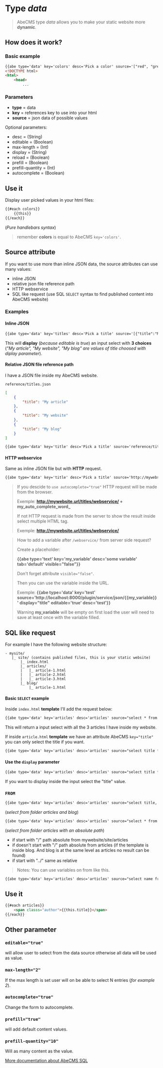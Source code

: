 # Type _data_

> AbeCMS type _data_ allows you to make your static website more __dynamic__.

## How does it work?

### Basic example

```html
{{abe type='data' key='colors' desc='Pick a color' source='["red", "green", "yellow"]'}}
<!DOCTYPE html>
<html>
    <head>
        ...
```

### Parameters

- __type__ = data
- __key__ = references key to use into your html 
- __source__ = json data of possible values

Optional parameters:

- desc = (String)
- editable = (Boolean)
- max-length = (Int)
- display = (String)
- reload = (Boolean)
- prefill = (Boolean)
- prefill-quantity = (Int)
- autocomplete = (Boolean)

## Use it

Display user picked values in your html files:

```html
{{#each colors}}
    {{this}}
{{/each}}
```
(*Pure handlebars syntax*)

> remember __colors__ is equal to AbeCMS `key='colors'`.

## Source attribute

If you want to use more than inline JSON data, the source attributes can use many values:

- inline JSON
- relative json file reference path
- HTTP webservice
- SQL like request (use SQL `SELECT` syntax to find published content into AbeCMS website)

### Examples

#### Inline JSON

```html
{{abe type='data' key='titles' desc='Pick a title' source='[{"title":"My article"},{"title":"My website"},{"title":"My blog"}]' display="title" editable="true"}}
```

This will __display__ (*because editable is true*) an input select with __3 choices__ (*"My article", "My website", "My blog" are values of title choosed with diplay parameter*).

#### Relative JSON file reference path

I have a JSON file inside my AbeCMS website.

`reference/titles.json`

```json
[
    {
        "title": "My article"
    },
    {
        "title": "My website"
    },
    {
        "title": "My blog"
    }
]
```

```html
{{abe type='data' key='title' desc='Pick a title' source='reference/titles.json' display="title" editable="true"}}
```

#### HTTP webservice

Same as inline JSON file but with __HTTP__ request.

```html
{{abe type='data' key='title' desc='Pick a title' source='http://mywebsite.url/titles/webservice' display="title" editable="true"}}
```

> If you descide to `use autocomplete="true"` HTTP request will be made from the browser.
> 
> Exemple: **http://mywebsite.url/titles/webservice/ + my_auto_complete_word_**
>
> If not HTTP request is made from the server to show the result inside select multiple HTML tag.
>
> Exemple: **http://mywebsite.url/titles/webservice/**

> How to add a variable after `/webservice/` from server side request?
> 
> Create a placeholder:
>
> **{{abe type='text' key='my_variable' desc='some variable' tab='default' visible="false"}}**
> 
> Don't forget attribute `visible="false"`.
> 
> Then you can use the variable inside the URL.
> 
> Exemple: **{{abe type='data' key='test' source='http://localhost:8000/plugin/service/json/{{my_variable}}' display="title" editable='true' desc='test'}}**
> 
> Warning **my_variable** will be empty on first load the user will need to save at least once with the variable filled.

## SQL like request

For example I have the following website structure:

```
- mysite/
   |_ site/ (contains published files, this is your static website)
       |_ index.html
       |_ articles/
       |   |_ article-1.html
       |   |_ article-2.html
       |   |_ article-3.html
       |_ blog/
           |_ article-1.html
```

#### Basic `SELECT` example

Inside `index.html` __template__ I'll add the request below:

```html
{{abe type='data' key='articles' desc='articles' source="select * from articles" editable="true"}}
```

This will return a input select with all the 3 articles I have inside my website.

If inside `article.html` __template__ we have an attribute AbeCMS `key="title"` you can only select the title if you want.

```html
{{abe type='data' key='articles' desc='articles' source="select title from articles" editable="true"}}
```

#### Use the `display` parameter

```html
{{abe type='data' key='articles' desc='articles' source="select title from articles" display="title" editable="true"}}
```

If you want to display inside the input select the "title" value.

### `FROM`

```html
{{abe type='data' key='articles' desc='articles' source="select title, headline from articles, blog" display="title" editable='true'"}}
```

(*select from folder articles and blog*)

```html
{{abe type='data' key='articles' desc='articles' source="select * from /articles" display="title" editable='true'"}}
```

(*select from folder articles with an absolute path*)

- if start with "/" path absolute from mywebsite/site/articles
- if doesn't start with "/" path absolute from articles (if the template is inside blog. And blog is at the same level as articles no result can be found)
- if start with "../" same as relative

> Notes: You can use variables on from like this.

```html
{{abe type='data' key='articles' desc='articles' source="select name from /{{some_json_key}}/{{some_other}}" display="title" editable='true'"}}
```

## Use it

```html
{{#each articles}}
    <span classs="author">{{this.title}}</span>
{{/each}}
```

## Other parameter

### `editable="true"`

will allow user to select from the data source otherwise all data will be used as value.

### `max-length="2"`

If the max length is set user will on be able to select N entries (*for example 2*).

### `autocomplete="true"`

Change the form to autocomplete.

### `prefill="true"`

will add default content values.

### `prefill-quantity="10"`

Will as many content as the value.

[More documentation about AbeCMS SQL](abe-sql.md)
